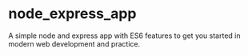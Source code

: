 # node_express_app
A simple node and express app with ES6 features to get you started in modern web development and practice. 
